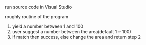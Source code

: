 run source code in Visual Studio 

roughly routine of the program
  1. yield a number between 1 and 100
  2. user suggest a number between the area(default 1 ~ 100)
  3. if match then success, else change the area and return step 2
